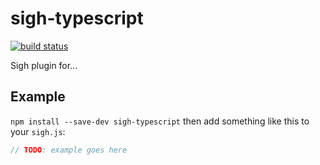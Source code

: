 # sigh-typescript

[![build status](https://circleci.com/gh/Strate/sigh-typescript.png)](https://circleci.com/gh/Strate/sigh-typescript)

Sigh plugin for...

## Example

`npm install --save-dev sigh-typescript` then add something like this to your `sigh.js`:
```javascript
// TODO: example goes here
```
